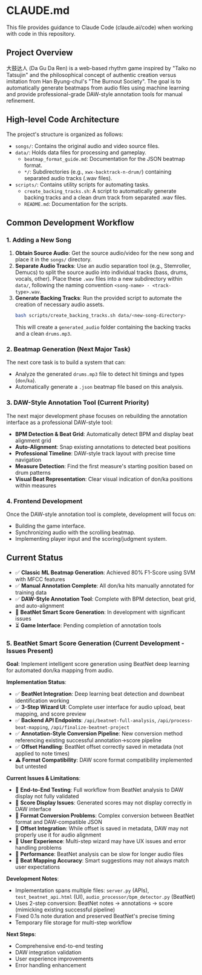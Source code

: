 # CLAUDE.md

This file provides guidance to Claude Code (claude.ai/code) when working with code in this repository.

## Project Overview

大鼓达人 (Da Gu Da Ren) is a web-based rhythm game inspired by "Taiko no Tatsujin" and the philosophical concept of authentic creation versus imitation from Han Byung-chul's "The Burnout Society". The goal is to automatically generate beatmaps from audio files using machine learning and provide professional-grade DAW-style annotation tools for manual refinement.

## High-level Code Architecture

The project's structure is organized as follows:

- `songs/`: Contains the original audio and video source files.
- `data/`: Holds data files for processing and gameplay.
  - `beatmap_format_guide.md`: Documentation for the JSON beatmap format.
  - `*/`: Subdirectories (e.g., `xwx-backtrack-n-drum/`) containing separated audio tracks (.wav files).
- `scripts/`: Contains utility scripts for automating tasks.
  - `create_backing_tracks.sh`: A script to automatically generate backing tracks and a clean drum track from separated .wav files.
  - `README.md`: Documentation for the scripts.

## Common Development Workflow

### 1. Adding a New Song

1.  **Obtain Source Audio**: Get the source audio/video for the new song and place it in the `songs/` directory.
2.  **Separate Audio Tracks**: Use an audio separation tool (e.g., Stemroller, Demucs) to split the source audio into individual tracks (bass, drums, vocals, other). Place these `.wav` files into a new subdirectory within `data/`, following the naming convention `<song-name> - <track-type>.wav`.
3.  **Generate Backing Tracks**: Run the provided script to automate the creation of necessary audio assets.
    ```bash
    bash scripts/create_backing_tracks.sh data/<new-song-directory>
    ```
    This will create a `generated_audio` folder containing the backing tracks and a clean `drums.mp3`.

### 2. Beatmap Generation (Next Major Task)

The next core task is to build a system that can:
- Analyze the generated `drums.mp3` file to detect hit timings and types (`don`/`ka`).
- Automatically generate a `.json` beatmap file based on this analysis.

### 3. DAW-Style Annotation Tool (Current Priority)

The next major development phase focuses on rebuilding the annotation interface as a professional DAW-style tool:
- **BPM Detection & Beat Grid**: Automatically detect BPM and display beat alignment grid
- **Auto-Alignment**: Snap existing annotations to detected beat positions
- **Professional Timeline**: DAW-style track layout with precise time navigation
- **Measure Detection**: Find the first measure's starting position based on drum patterns
- **Visual Beat Representation**: Clear visual indication of don/ka positions within measures

### 4. Frontend Development

Once the DAW-style annotation tool is complete, development will focus on:
- Building the game interface.
- Synchronizing audio with the scrolling beatmap.
- Implementing player input and the scoring/judgment system.

## Current Status

- ✅ **Classic ML Beatmap Generation**: Achieved 80% F1-Score using SVM with MFCC features
- ✅ **Manual Annotation Complete**: All don/ka hits manually annotated for training data
- ✅ **DAW-Style Annotation Tool**: Complete with BPM detection, beat grid, and auto-alignment
- 🚧 **BeatNet Smart Score Generation**: In development with significant issues
- ⏳ **Game Interface**: Pending completion of annotation tools

### 5. BeatNet Smart Score Generation (Current Development - Issues Present)

**Goal**: Implement intelligent score generation using BeatNet deep learning for automated don/ka mapping from audio.

**Implementation Status**:
- ✅ **BeatNet Integration**: Deep learning beat detection and downbeat identification working
- ✅ **3-Step Wizard UI**: Complete user interface for audio upload, beat mapping, and score preview
- ✅ **Backend API Endpoints**: `/api/beatnet-full-analysis`, `/api/process-beat-mapping`, `/api/finalize-beatnet-project`
- ✅ **Annotation-Style Conversion Pipeline**: New conversion method referencing existing successful annotation→score pipeline
- ✅ **Offset Handling**: BeatNet offset correctly saved in metadata (not applied to note times)
- ⚠️ **Format Compatibility**: DAW score format compatibility implemented but untested

**Current Issues & Limitations**:
- 🔴 **End-to-End Testing**: Full workflow from BeatNet analysis to DAW display not fully validated
- 🔴 **Score Display Issues**: Generated scores may not display correctly in DAW interface
- 🔴 **Format Conversion Problems**: Complex conversion between BeatNet format and DAW-compatible JSON
- 🔴 **Offset Integration**: While offset is saved in metadata, DAW may not properly use it for audio alignment
- 🔴 **User Experience**: Multi-step wizard may have UX issues and error handling problems
- 🔴 **Performance**: BeatNet analysis can be slow for longer audio files
- 🔴 **Beat Mapping Accuracy**: Smart suggestions may not always match user expectations

**Development Notes**:
- Implementation spans multiple files: `server.py` (APIs), `test_beatnet_api.html` (UI), `audio_processor/bpm_detector.py` (BeatNet)
- Uses 2-step conversion: BeatNet notes → annotations → score (mimicking existing successful pipeline)
- Fixed 0.1s note duration and preserved BeatNet's precise timing
- Temporary file storage for multi-step workflow

**Next Steps**:
- Comprehensive end-to-end testing
- DAW integration validation
- User experience improvements
- Error handling enhancement
